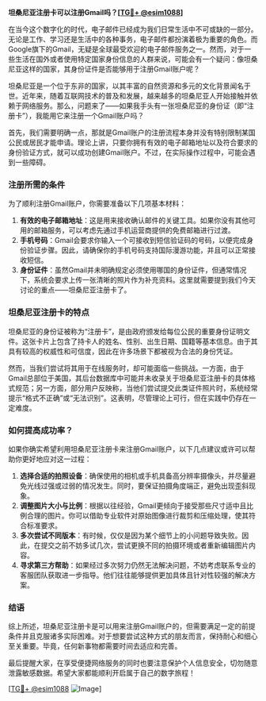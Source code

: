 **坦桑尼亚注册卡可以注册Gmail吗？[[TG💪+ @esim1088](https://t.me/s/esim1088)]**

在当今这个数字化的时代，电子邮件已经成为我们日常生活中不可或缺的一部分。无论是工作、学习还是生活中的各种事务，电子邮件都扮演着极为重要的角色。而Google旗下的Gmail，无疑是全球最受欢迎的电子邮件服务之一。然而，对于一些生活在国外或者使用特定国家身份信息的人群来说，可能会有一个疑问：像坦桑尼亚这样的国家，其身份证件是否能够用于注册Gmail账户呢？

坦桑尼亚是一个位于东非的国家，以其丰富的自然资源和多元的文化背景闻名于世。近年来，随着互联网技术的普及和发展，越来越多的坦桑尼亚人开始接触并依赖于网络服务。那么，问题来了——如果我手头有一张坦桑尼亚的身份证（即“注册卡”），我能用它来注册一个Gmail账户吗？

首先，我们需要明确一点，那就是Gmail账户的注册流程本身并没有特别限制某国公民或居民才能申请。理论上讲，只要你拥有有效的电子邮箱地址以及符合要求的身份验证方式，就可以成功创建Gmail账户。不过，在实际操作过程中，可能会遇到一些障碍。

### 注册所需的条件

为了顺利注册Gmail账户，你需要准备以下几项基本材料：

1. **有效的电子邮箱地址**：这是用来接收确认邮件的关键工具。如果你没有其他可用的邮箱服务，可以考虑先通过手机运营商提供的免费邮箱进行过渡。
2. **手机号码**：Gmail会要求你输入一个可接收到短信验证码的号码，以便完成身份验证步骤。因此，请确保你的手机号码支持国际漫游功能，并且可以正常接收短信。
3. **身份证件**：虽然Gmail并未明确规定必须使用哪国的身份证件，但通常情况下，系统会要求上传一张清晰的照片作为补充资料。这里就需要提到我们今天讨论的重点——坦桑尼亚注册卡了。

### 坦桑尼亚注册卡的特点

坦桑尼亚的身份证被称为“注册卡”，是由政府颁发给每位公民的重要身份证明文件。这张卡片上包含了持卡人的姓名、性别、出生日期、国籍等基本信息。由于其具有较高的权威性和可信度，因此在许多场景下都被视为合法的身份凭证。

然而，当我们尝试将其用于在线服务时，却可能面临一些挑战。一方面，由于Gmail总部位于美国，其后台数据库中可能并未收录关于坦桑尼亚注册卡的具体格式规范；另一方面，部分用户反映称，当他们尝试提交此类证件照片时，系统经常提示“格式不正确”或“无法识别”。这表明，尽管理论上可行，但在实践中仍存在一定难度。

### 如何提高成功率？

如果你确实希望利用坦桑尼亚注册卡来注册Gmail账户，以下几点建议或许可以帮助你更好地应对这一过程：

1. **选择合适的拍照设备**：确保使用的相机或手机具备高分辨率摄像头，并尽量避免光线过强或过弱的情况发生。同时，要保证拍摄角度端正，避免出现歪斜现象。
2. **调整图片大小与比例**：根据以往经验，Gmail更倾向于接受那些尺寸适中且比例合理的图片。你可以借助专业软件对原始图像进行裁剪和压缩处理，使其符合标准要求。
3. **多次尝试不同版本**：有时候，仅仅是因为某个细节上的小问题导致失败。因此，在提交之前不妨多试几次，尝试更换不同的拍摄环境或者重新编辑图片内容。
4. **寻求第三方帮助**：如果经过多次努力仍然无法解决问题，不妨考虑联系专业的客服团队获取进一步指导。他们往往能够提供更加具体且针对性较强的解决方案。

### 结语

综上所述，坦桑尼亚注册卡是可以用来注册Gmail账户的，但需要满足一定的前提条件并且克服诸多实际困难。对于想要尝试这种方式的朋友而言，保持耐心和细心至关重要。毕竟，任何新事物都需要时间去适应和完善。

最后提醒大家，在享受便捷网络服务的同时也要注意保护个人信息安全，切勿随意泄露敏感数据。希望大家都能顺利开启属于自己的数字旅程！

[[TG💪+ @esim1088](https://t.me/s/esim1088) ![Image](https://i.postimg.cc/4NQfJmqS/Snipaste-2025-05-13-00-14-12.png)]